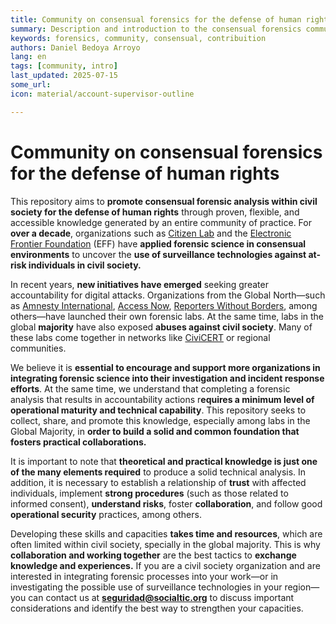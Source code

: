 ```yaml
---
title: Community on consensual forensics for the defense of human rights
summary: Description and introduction to the consensual forensics community
keywords: forensics, community, consensual, contribuition
authors: Daniel Bedoya Arroyo
lang: en
tags: [community, intro]
last_updated: 2025-07-15
some_url:
icon: material/account-supervisor-outline

---
```



# Community on consensual forensics for the defense of human rights


This repository aims to **promote consensual forensic analysis within civil society for the defense of human rights** through proven, flexible, and accessible knowledge generated by an entire community of practice. For **over a decade**, organizations such as [Citizen Lab](https://citizenlab.ca/category/research/targeted-threats/) and the [Electronic Frontier Foundation](https://www.eff.org/issues/state-sponsored-malware) (EFF) have **applied forensic science in consensual environments** to uncover the **use of surveillance technologies against at-risk individuals in civil society.**

In recent years, **new initiatives have emerged** seeking greater accountability for digital attacks. Organizations from the Global North—such as [Amnesty International](https://securitylab.amnesty.org/), [Access Now](https://www.accessnow.org/help/helpline-services/), [Reporters Without Borders](https://rsf.org/en/rsf-launches-digital-security-lab), among others—have launched their own forensic labs. At the same time, labs in the global **majority** have also exposed **abuses against civil society**. Many of these labs come together in networks like [CiviCERT](https://www.civicert.org/) or regional communities.

We believe it is **essential to encourage and support more organizations in integrating forensic science into their investigation and incident response efforts**. At the same time, we understand that completing a forensic analysis that results in accountability actions r**equires a minimum level of operational maturity and technical capability**. This repository seeks to collect, share, and promote this knowledge, especially among labs in the Global Majority, in **order to build a solid and common foundation that fosters practical collaborations.**

It is important to note that **theoretical and practical knowledge is just one of the many elements required** to produce a solid technical analysis. In addition, it is necessary to establish a relationship of **trust** with affected individuals, implement **strong procedures** (such as those related to informed consent), **understand risks**, foster **collaboration**, and follow good **operational security** practices, among others.

Developing these skills and capacities **takes time and resources**, which are often limited within civil society, specially in the global majority. This is why **collaboration and working together** are the best tactics to **exchange knowledge and experiences.** If you are a civil society organization and are interested in integrating forensic processes into your work—or in investigating the possible use of surveillance technologies in your region—you can contact us at **seguridad@socialtic.org** to discuss important considerations and identify the best way to strengthen your capacities.